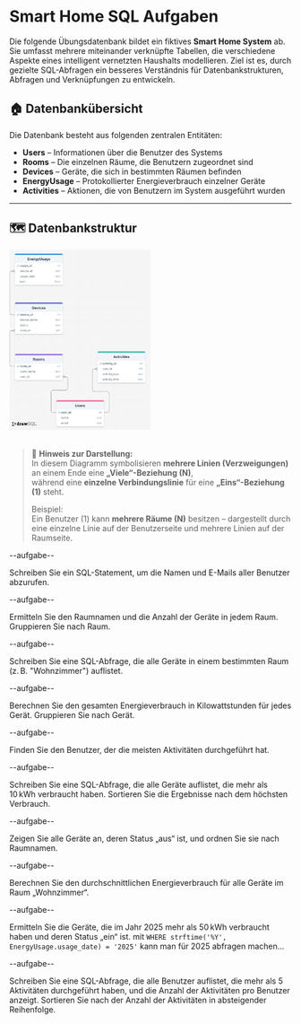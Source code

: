 # Smart Home SQL Aufgaben

Die folgende Übungsdatenbank bildet ein fiktives **Smart Home System** ab. Sie umfasst mehrere miteinander verknüpfte Tabellen, die verschiedene Aspekte eines intelligent vernetzten Haushalts modellieren. Ziel ist es, durch gezielte SQL-Abfragen ein besseres Verständnis für Datenbankstrukturen, Abfragen und Verknüpfungen zu entwickeln.

## 🏠 Datenbankübersicht

Die Datenbank besteht aus folgenden zentralen Entitäten:

- **Users** – Informationen über die Benutzer des Systems
- **Rooms** – Die einzelnen Räume, die Benutzern zugeordnet sind
- **Devices** – Geräte, die sich in bestimmten Räumen befinden
- **EnergyUsage** – Protokollierter Energieverbrauch einzelner Geräte
- **Activities** – Aktionen, die von Benutzern im System ausgeführt wurden

---

## 🗺️ Datenbankstruktur

<img src="./diagram.png" style="width: 50%">

<br>
<br>


> 🔁 **Hinweis zur Darstellung:**  
> In diesem Diagramm symbolisieren **mehrere Linien (Verzweigungen)** an einem Ende eine **„Viele“-Beziehung (N)**,  
> während eine **einzelne Verbindungslinie** für eine **„Eins“-Beziehung (1)** steht.
>
> Beispiel:  
> Ein Benutzer (1) kann **mehrere Räume (N)** besitzen – dargestellt durch eine einzelne Linie auf der Benutzerseite und mehrere Linien auf der Raumseite.



--aufgabe--

Schreiben Sie ein SQL-Statement, um die Namen und E-Mails aller Benutzer abzurufen.

--aufgabe--

Ermitteln Sie den Raumnamen und die Anzahl der Geräte in jedem Raum. Gruppieren Sie nach Raum.

--aufgabe--

Schreiben Sie eine SQL-Abfrage, die alle Geräte in einem bestimmten Raum (z. B. "Wohnzimmer") auflistet.

--aufgabe--

Berechnen Sie den gesamten Energieverbrauch in Kilowattstunden für jedes Gerät. Gruppieren Sie nach Gerät.

--aufgabe--

Finden Sie den Benutzer, der die meisten Aktivitäten durchgeführt hat.

--aufgabe--

Schreiben Sie eine SQL-Abfrage, die alle Geräte auflistet, die mehr als 10 kWh verbraucht haben. Sortieren Sie die Ergebnisse nach dem höchsten Verbrauch.

--aufgabe--

Zeigen Sie alle Geräte an, deren Status „aus“ ist, und ordnen Sie sie nach Raumnamen.

--aufgabe--

Berechnen Sie den durchschnittlichen Energieverbrauch für alle Geräte im Raum „Wohnzimmer“.

--aufgabe--

Ermitteln Sie die Geräte, die im Jahr 2025 mehr als 50 kWh verbraucht haben und deren Status „ein“ ist. mit `WHERE strftime('%Y', EnergyUsage.usage_date) = '2025'` kann man für 2025 abfragen machen...

--aufgabe--

Schreiben Sie eine SQL-Abfrage, die alle Benutzer auflistet, die mehr als 5 Aktivitäten durchgeführt haben, und die Anzahl der Aktivitäten pro Benutzer anzeigt. Sortieren Sie nach der Anzahl der Aktivitäten in absteigender Reihenfolge.
